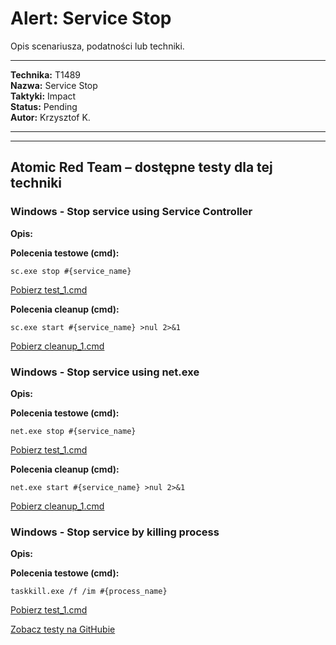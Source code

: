 # Alert: Service Stop

Opis scenariusza, podatności lub techniki.

---

**Technika:** T1489  
**Nazwa:** Service Stop  
**Taktyki:** Impact  
**Status:** Pending  
**Autor:** Krzysztof K.  

---

<!--
Tactics: Impact
Technique ID: T1489
Technique Name: Service Stop
Status: Pending
--> 


---

## Atomic Red Team – dostępne testy dla tej techniki

### Windows - Stop service using Service Controller
**Opis:** 

<b>Polecenia testowe (cmd):</b>
```
sc.exe stop #{service_name}
```
[Pobierz test_1.cmd](../../scenarios/atomic_tests\T1489\Windows_-_Stop_service_using_Service_Con/test_1.cmd)

<b>Polecenia cleanup (cmd):</b>
```
sc.exe start #{service_name} >nul 2>&1
```
[Pobierz cleanup_1.cmd](../../scenarios/atomic_tests\T1489\Windows_-_Stop_service_using_Service_Con/cleanup_1.cmd)

### Windows - Stop service using net.exe
**Opis:** 

<b>Polecenia testowe (cmd):</b>
```
net.exe stop #{service_name}
```
[Pobierz test_1.cmd](../../scenarios/atomic_tests\T1489\Windows_-_Stop_service_using_net.exe/test_1.cmd)

<b>Polecenia cleanup (cmd):</b>
```
net.exe start #{service_name} >nul 2>&1
```
[Pobierz cleanup_1.cmd](../../scenarios/atomic_tests\T1489\Windows_-_Stop_service_using_net.exe/cleanup_1.cmd)

### Windows - Stop service by killing process
**Opis:** 

<b>Polecenia testowe (cmd):</b>
```
taskkill.exe /f /im #{process_name}
```
[Pobierz test_1.cmd](../../scenarios/atomic_tests\T1489\Windows_-_Stop_service_by_killing_proces/test_1.cmd)

[Zobacz testy na GitHubie](https://github.com/redcanaryco/atomic-red-team/tree/master/atomics/T1489)
